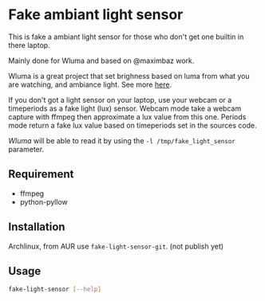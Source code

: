 # Fake ambiant light sensor

This is fake a ambiant light sensor for those who don't get one builtin in there laptop.

Mainly done for Wluma and based on @maximbaz work.

Wluma is a great project that set brighness based on luma from what you are watching, and ambiance light.
See more [here](https://github.com/maximbaz/wluma).

If you don't got a light sensor on your laptop, use your webcam or a timeperiods as a fake light (lux) sensor.
Webcam mode take a webcam capture with ffmpeg then approximate a lux value from this one.
Periods mode return a fake lux value based on timeperiods set in the sources code.

_Wluma_ will be able to read it by using the `-l /tmp/fake_light_sensor` parameter.

## Requirement

- ffmpeg
- python-pyllow

## Installation

Archlinux, from AUR use `fake-light-sensor-git`. (not publish yet)

## Usage

```bash
fake-light-sensor [--help]
```
